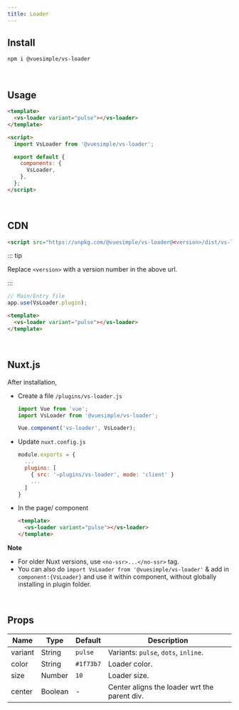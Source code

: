 ```yaml
---
title: Loader
---
```


<masthead title="Loader" description="A simple vue loader. Perfect for all your loader scenarios.">
  <component-links
    codesandbox="https://codesandbox.io/s/vs-loader-1ue35"
    github="https://github.com/ashwinkshenoy/vue-simple/tree/master/packages/vs-loader"
    packageName="@vuesimple/vs-loader">
  </component-links>
</masthead>

## Install

```bash
npm i @vuesimple/vs-loader
```

<br />

## Usage

```html
<template>
  <vs-loader variant="pulse"></vs-loader>
</template>

<script>
  import VsLoader from '@vuesimple/vs-loader';

  export default {
    components: {
      VsLoader,
    },
  };
</script>
```

<br />

## CDN

```html
<script src="https://unpkg.com/@vuesimple/vs-loader@<version>/dist/vs-loader.min.js"></script>
```

::: tip

Replace `<version>` with a version number in the above url.

:::

```javascript
// Main/Entry file
app.use(VsLoader.plugin);
```

```html
<template>
  <vs-loader variant="pulse"></vs-loader>
</template>
```

<br />

## Nuxt.js

After installation,

- Create a file `/plugins/vs-loader.js`

  ```javascript
  import Vue from 'vue';
  import VsLoader from '@vuesimple/vs-loader';

  Vue.component('vs-loader', VsLoader);
  ```

- Update `nuxt.config.js`
  ```javascript
  module.exports = {
    ...
    plugins: [
      { src: '~plugins/vs-loader', mode: 'client' }
      ...
    ]
  }
  ```
- In the page/ component

  ```html
  <template>
    <vs-loader variant="pulse"></vs-loader>
  </template>
  ```

**Note**

- For older Nuxt versions, use `<no-ssr>...</no-ssr>` tag.
- You can also do
  `import VsLoader from '@vuesimple/vs-loader'`
  & add in `component:{VsLoader}` and use it within component, without globally installing in plugin folder.

<br />

## Props

| Name    | Type    | Default   | Description                                  |
| ------- | ------- | --------- | -------------------------------------------- |
| variant | String  | `pulse`   | Variants: `pulse`, `dots`, `inline`.         |
| color   | String  | `#1f73b7` | Loader color.                                |
| size    | Number  | `10`      | Loader size.                                 |
| center  | Boolean | -         | Center aligns the loader wrt the parent div. |
